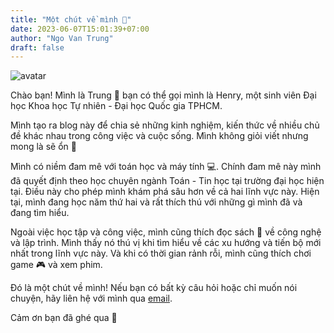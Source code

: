 ```yaml
---
title: "Một chút về mình 🐳"
date: 2023-06-07T15:01:39+07:00
author: "Ngo Van Trung"
draft: false
---
```


![avatar](../../images/logo.jpg)

Chào bạn! Mình là Trung 🐳 bạn có thể gọi mình là Henry, một sinh viên Đại học Khoa học Tự nhiên - Đại học Quốc gia TPHCM.

Mình tạo ra blog này để chia sẻ những kinh nghiệm, kiến thức về nhiều chủ đề khác nhau trong công việc và cuộc sống. Mình không giỏi viết nhưng mong là sẽ ổn 👀

Mình có niềm đam mê với toán học và máy tính 💻. Chính đam mê này mình đã quyết định theo học chuyên ngành Toán - Tin học tại trường đại học hiện tại. Điều này cho phép mình khám phá sâu hơn về cả hai lĩnh vực này. Hiện tại, mình đang học năm thứ hai và rất thích thú với những gì mình đã và đang tìm hiểu.

Ngoài việc học tập và công việc, mình cũng thích đọc sách 📖 về công nghệ và lập trình. Mình thấy nó thú vị khi tìm hiểu về các xu hướng và tiến bộ mới nhất trong lĩnh vực này. Và khi có thời gian rảnh rỗi, mình cũng thích chơi game 🎮 và xem phim.

Đó là một chút về mình! Nếu bạn có bất kỳ câu hỏi hoặc chỉ muốn nói chuyện, hãy liên hệ với mình qua [email](trung2601.it@gmail.com).

Cảm ơn bạn đã ghé qua 🐳
